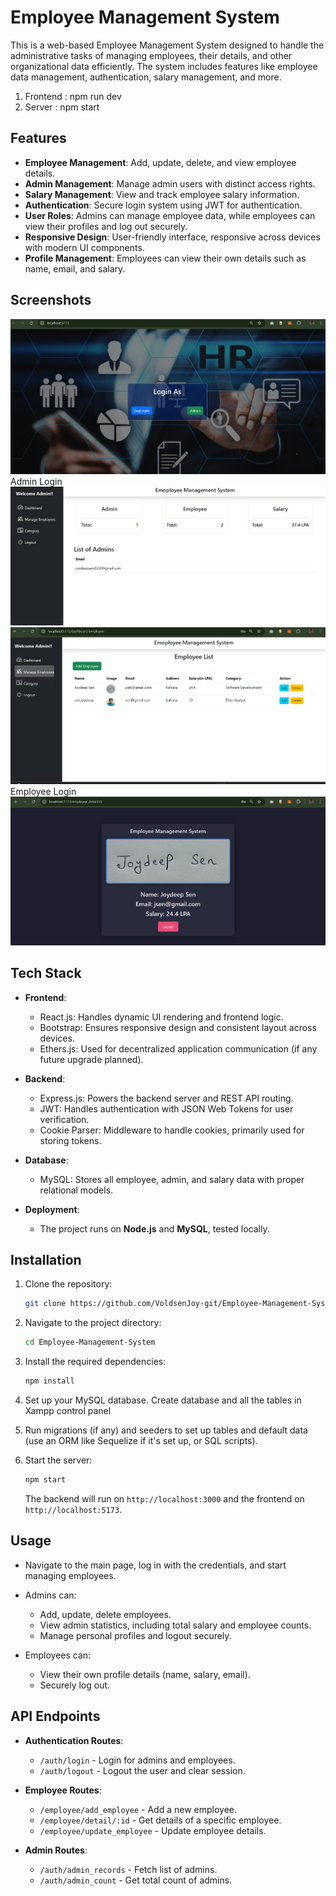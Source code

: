 # Employee Management System

This is a web-based Employee Management System designed to handle the administrative tasks of managing employees, their details, and other organizational data efficiently. The system includes features like employee data management, authentication, salary management, and more.

1. Frontend : npm run dev
2. Server : npm start


## Features

- **Employee Management**: Add, update, delete, and view employee details.
- **Admin Management**: Manage admin users with distinct access rights.
- **Salary Management**: View and track employee salary information.
- **Authentication**: Secure login system using JWT for authentication.
- **User Roles**: Admins can manage employee data, while employees can view their profiles and log out securely.
- **Responsive Design**: User-friendly interface, responsive across devices with modern UI components.
- **Profile Management**: Employees can view their own details such as name, email, and salary.

## Screenshots

![](./Front-End%20Folder/public/Images/1.png)
Admin Login
![](./Front-End%20Folder/public/Images/2.png)
![](./Front-End%20Folder/public/Images/3.png)
Employee Login
![](./Front-End%20Folder/public/Images/4.png)


## Tech Stack

- **Frontend**: 
  - React.js: Handles dynamic UI rendering and frontend logic.
  - Bootstrap: Ensures responsive design and consistent layout across devices.
  - Ethers.js: Used for decentralized application communication (if any future upgrade planned).

- **Backend**: 
  - Express.js: Powers the backend server and REST API routing.
  - JWT: Handles authentication with JSON Web Tokens for user verification.
  - Cookie Parser: Middleware to handle cookies, primarily used for storing tokens.

- **Database**: 
  - MySQL: Stores all employee, admin, and salary data with proper relational models.

- **Deployment**: 
  - The project runs on **Node.js** and **MySQL**, tested locally.

## Installation

1. Clone the repository:

    ```bash
    git clone https://github.com/VoldsenJoy-git/Employee-Management-System.git
    ```

2. Navigate to the project directory:

    ```bash
    cd Employee-Management-System
    ```

3. Install the required dependencies:

    ```bash
    npm install
    ```

4. Set up your MySQL database. Create database and all the tables in Xampp control panel 

5. Run migrations (if any) and seeders to set up tables and default data (use an ORM like Sequelize if it's set up, or SQL scripts).

6. Start the server:

    ```bash
    npm start
    ```

    The backend will run on `http://localhost:3000` and the frontend on `http://localhost:5173`.

## Usage

- Navigate to the main page, log in with the credentials, and start managing employees.
- Admins can:
  - Add, update, delete employees.
  - View admin statistics, including total salary and employee counts.
  - Manage personal profiles and logout securely.

- Employees can:
  - View their own profile details (name, salary, email).
  - Securely log out.

## API Endpoints

- **Authentication Routes**:
  - `/auth/login` - Login for admins and employees.
  - `/auth/logout` - Logout the user and clear session.

- **Employee Routes**:
  - `/employee/add_employee` - Add a new employee.
  - `/employee/detail/:id` - Get details of a specific employee.
  - `/employee/update_employee` - Update employee details.
  
- **Admin Routes**:
  - `/auth/admin_records` - Fetch list of admins.
  - `/auth/admin_count` - Get total count of admins.

